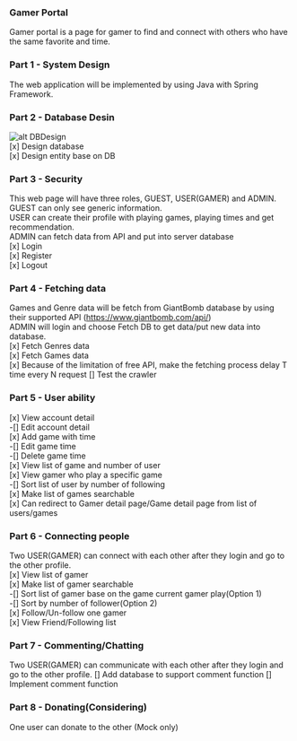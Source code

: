 ### Gamer Portal
Gamer portal is a page for gamer to find and connect with others who have the same favorite and time.

### Part 1 - System Design
The web application will be implemented by using Java with Spring Framework.


### Part 2 - Database Desin
![alt DBDesign](https://i.imgur.com/of9bCGk.jpg)  
[x] Design database  
[x] Design entity base on DB  

### Part 3 - Security
This web page will have three roles, GUEST, USER(GAMER) and ADMIN.  
GUEST can only see generic information.  
USER can create their profile with playing games, playing times and get recommendation.  
ADMIN can fetch data from API and put into server database  
[x] Login  
[x] Register  
[x] Logout  

### Part 4 - Fetching data
Games and Genre data will be fetch from GiantBomb database by using their supported API (https://www.giantbomb.com/api/)  
ADMIN will login and choose Fetch DB to get data/put new data into database.  
[x] Fetch Genres data  
[x] Fetch Games data  
[x] Because of the limitation of free API, make the fetching process delay T time every N request
[] Test the crawler

### Part 5 - User ability
[x] View account detail  
-[] Edit account detail  
[x] Add game with time  
-[] Edit game time  
-[] Delete game time  
[x] View list of game and number of user  
[x] View gamer who play a specific game  
-[] Sort list of user by number of following  
[x] Make list of games searchable  
[x] Can redirect to Gamer detail page/Game detail page from list of users/games  

### Part 6 - Connecting people
Two USER(GAMER) can connect with each other after they login and go to the other profile.  
[x] View list of gamer  
[x] Make list of gamer searchable  
-[] Sort list of gamer base on the game current gamer play(Option 1)  
-[] Sort by number of follower(Option 2)  
[x] Follow/Un-follow one gamer  
[x] View Friend/Following list

### Part 7 - Commenting/Chatting
Two USER(GAMER) can communicate with each other after they login and go to the other profile.
[] Add database to support comment function
[] Implement comment function

### Part 8 - Donating(Considering)
One user can donate to the other (Mock only)